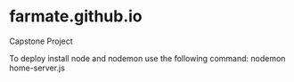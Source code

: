 # farmate.github.io
Capstone Project

To deploy install node and nodemon use the following command:
nodemon home-server.js
